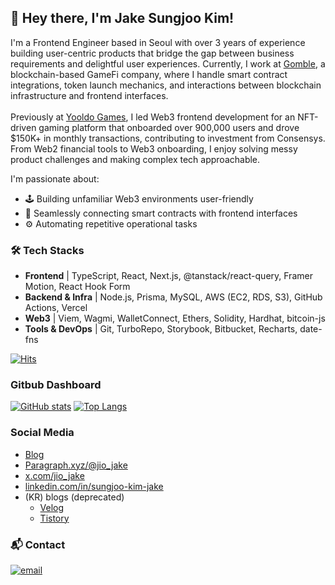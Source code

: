 ## 👋 Hey there, I'm Jake Sungjoo Kim!

I'm a Frontend Engineer based in Seoul with over 3 years of experience building user-centric products that bridge the gap between business requirements and delightful user experiences. Currently, I work at [Gomble](https://gomble.io), a blockchain-based GameFi company, where I handle smart contract integrations, token launch mechanics, and interactions between blockchain infrastructure and frontend interfaces.  
<br />
Previously at [Yooldo Games](https://yooldo.gg), I led Web3 frontend development for an NFT-driven gaming platform that onboarded over 900,000 users and drove $150K+ in monthly transactions, contributing to investment from Consensys.
From Web2 financial tools to Web3 onboarding, I enjoy solving messy product challenges and making complex tech approachable.  

I'm passionate about:

- 🕹️ Building unfamiliar Web3 environments user-friendly
- 🔐 Seamlessly connecting smart contracts with frontend interfaces
- ⚙️ Automating repetitive operational tasks

### 🛠 Tech Stacks
- **Frontend** | TypeScript, React, Next.js, @tanstack/react-query, Framer Motion, React Hook Form
- **Backend & Infra** | Node.js, Prisma, MySQL, AWS (EC2, RDS, S3), GitHub Actions, Vercel
- **Web3** | Viem, Wagmi, WalletConnect, Ethers, Solidity, Hardhat, bitcoin-js
- **Tools & DevOps** | Git, TurboRepo, Storybook, Bitbucket, Recharts, date-fns

[![Hits](https://hits.seeyoufarm.com/api/count/incr/badge.svg?url=https%3A%2F%2Fgithub.com%2Fhowdyfrom2019&count_bg=%2332D954&title_bg=%232DB400&icon=linewebtoon.svg&icon_color=%23FFFFFF&title=hits&edge_flat=true)](https://hits.seeyoufarm.com)


### Gitbub Dashboard

[![GitHub stats](https://github-readme-stats.vercel.app/api?username=howdyfrom2019&theme=tokyonight&line_height=20)](https://github.com/anuraghazra/github-readme-stats) [![Top Langs](https://github-readme-stats.vercel.app/api/top-langs/?username=howdyfrom2019&layout=compact&theme=cobalt)](https://github.com/anuraghazra/github-readme-stats)

### Social Media
- [Blog](https://web3boy.io)
- [Paragraph.xyz/@jio_jake](https://paragraph.xyz/@jio_jake)
- [x.com/jio_jake](https://x.com/jio_jake)
- [linkedin.com/in/sungjoo-kim-jake](https://www.linkedin.com/in/sungjoo-kim-jake/)
- (KR) blogs (deprecated)
  - [Velog](https://velog.io/@howdy/posts)
  - [Tistory](https://dev-russel.tistory.com/)

### 📬 Contact
<a href="mailto:jiovana.jake@gmail.com"> <img src="https://img.shields.io/badge/Gmail-D14836?style=for-the-badge&logo=gmail&logoColor=white" alt="email" /> </a>
